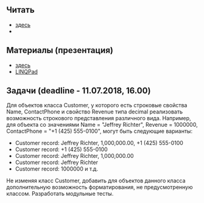 ## Читать
- [здесь](https://github.com/EPM-RD-NETLAB/.NET-Framework-modules/tree/master/M6.%20Encapsulation.%20Inheritance.%20Polymorphism)
- 

## Материалы (презентация)
- [здесь](https://github.com/EPM-RD-NETLAB/.NET-Framework-modules/tree/master/M6.%20Encapsulation.%20Inheritance.%20Polymorphism)
- [LINQPad](https://drive.google.com/drive/u/0/folders/1Q7be_wEmM9MNLNPRZZkvYs3n2nOjQ4Az)

## Задачи (deadline - 11.07.2018, 16.00)
Для объектов класса Customer, у которого есть строковые свойства Name, ContactPhone и свойство Revenue типа decimal реализовать возможность строкового представления различного вида. Например, для объекта со значениями Name = "Jeffrey Richter", Revenue = 1000000, ContactPhone = "+1 (425) 555-0100", могут быть следующие варианты:
 - Customer record: Jeffrey Richter, 1,000,000.00, +1 (425) 555-0100
 - Customer record: +1 (425) 555-0100
 - Customer record: Jeffrey Richter, 1,000,000.00
 - Customer record: Jeffrey Richter
 - Customer record: 1000000 и т.д.

Не изменяя класс Customer, добавить для объектов данного класса дополнительную возможность форматирования, не предусмотренную классом. Разработать модульные тесты.

